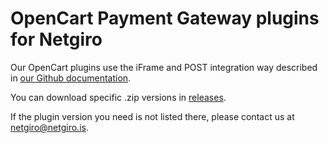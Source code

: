 # OpenCart Payment Gateway plugins for Netgiro
Our OpenCart plugins use the iFrame and POST integration way described in [our Github documentation](https://netgiro.github.io/).

You can download specific .zip versions in [releases](https://github.com/netgiro/opencart-plugin/releases).

If the plugin version you need is not listed there, please contact us at netgiro@netgiro.is.
